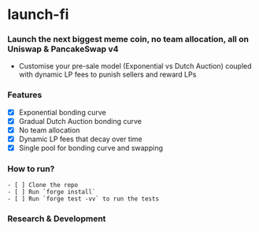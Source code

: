 # launch-fi 

### Launch the next biggest meme coin, no team allocation, all on Uniswap & PancakeSwap v4
 - Customise your pre-sale model (Exponential vs Dutch Auction) coupled with dynamic LP fees to punish sellers and reward LPs

### Features
 - [x] Exponential bonding curve
 - [x] Gradual Dutch Auction bonding curve
 - [x] No team allocation
 - [x] Dynamic LP fees that decay over time
 - [x] Single pool for bonding curve and swapping

### How to run?
    - [ ] Clone the repo
    - [ ] Run `forge install`
    - [ ] Run `forge test -vv` to run the tests

### Research & Development



